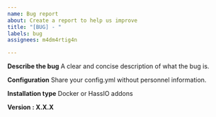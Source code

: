 ```yaml
---
name: Bug report
about: Create a report to help us improve
title: "[BUG] - "
labels: bug
assignees: m4dm4rtig4n

---
```


**Describe the bug**
A clear and concise description of what the bug is.

**Configuration**
Share your config.yml without personnel information.

**Installation type**
Docker or HassIO addons

**Version : X.X.X**
